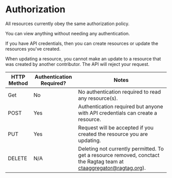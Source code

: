 # Authorization

All resources currently obey the same authorization policy.

You can view anything without needing any authentication. 

If you have API credentials, then you can create resources or update the resources you've created.

When updating a resource, you cannot make an update to a resource that was created by another contributor.
The API will reject your request.

HTTP Method   | Authentication Required? | Notes
--------- |  ----------- |  -----------
Get | No | No authentication required to read any resource(s).
POST | Yes | Authentication required but anyone with API credentials can create a resource.
PUT | Yes | Request will be accepted if you created the resource you are updating. 
DELETE | N/A | Deleting not currently permitted.  To get a resource removed, conctact the Ragtag team at <a href='mailto:ctaaggregator@ragtag.org'>ctaaggregator@ragtag.org</a>).
